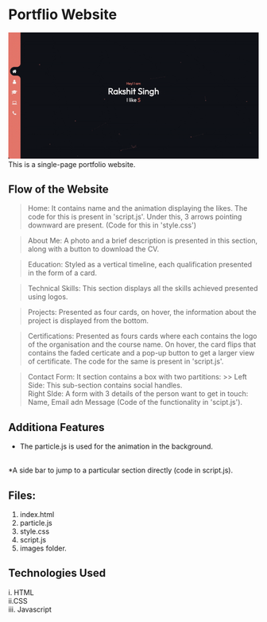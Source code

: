 # Portflio Website

![Home-Page](/images/home-page.gif)
This is a single-page portfolio website.

## Flow of the Website

> Home: It contains name and the animation displaying the likes. The code for this is present in 'script.js'. Under this, 3 arrows pointing downward are present. (Code for this in 'style.css')
 
> About Me: A photo and a brief description is presented in this section, along with a button to download the CV.
 
> Education: Styled as a vertical timeline, each qualification presented in the form of a card.
 
> Technical Skills: This section displays all the skills achieved presented using logos.
 
> Projects: Presented as four cards, on hover, the information about the project is displayed from the bottom.
 
> Certifications: Presented as fours cards where each contains the logo of the organisation and the course name. On hover, the card flips that contains the faded certicate and a pop-up button to get a larger view of certificate. The code for the same is present in 'script.js'.
 
> Contact Form: It section contains a box with two partitions:
    >> Left Side: This sub-section contains social handles.
    <br>
    Right SIde: A form with 3 details of the person want to get in touch: Name, Email adn Message (Code of the functionality in 'scipt.js').

## Additiona Features
* The particle.js is used for the animation in the background.
<br>
*A side bar to jump to a particular section directly (code in script.js).

## Files:
1. index.html
2. particle.js
3. style.css
4. script.js
5. images folder.


## Technologies Used
i. HTML
<br>
ii.CSS
<br>
iii. Javascript
